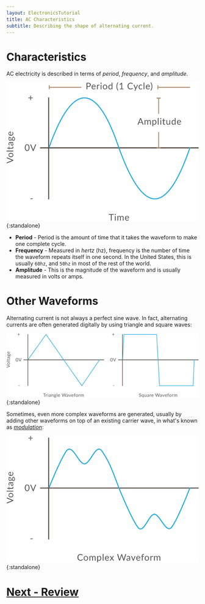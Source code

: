 ```yaml
---
layout: ElectronicsTutorial
title: AC Characteristics
subtitle: Describing the shape of alternating current.
---
```


# Characteristics

AC electricity is described in terms of _period_, _frequency_, and _amplitude_.

![](../Alternating_Current.svg){:standalone}

* **Period** - Period is the amount of time that it takes the waveform to make one complete cycle.
* **Frequency** - Measured in _hertz_ (hz), frequency is the number of time the waveform repeats itself in one second. In the United States, this is usually `60hz`, and `50hz` in most of the rest of the world.
* **Amplitude** - This is the magnitude of the waveform and is usually measured in volts or amps.

# Other Waveforms

Alternating current is not always a perfect sine wave. In fact, alternating currents are often generated digitally by using triangle and square waves:

![](../Triangle_Square_AC_Waveforms.svg){:standalone}

Sometimes, even more complex waveforms are generated, usually by adding other waveforms on top of an existing carrier wave, in what's known as [_modulation_](https://en.wikipedia.org/wiki/Modulation):

![](../Complex_AC_Waveform.svg){:standalone}

<!-- probably confusing, given that radio transmissions are broadcasted wirelessly, even if it's the same physics

In fact, this is how radio transmissions work! A message signal is added to a carrier signal, for instance 107.7 MHZ, then a radio receiver "tunes" into that particular frequency of carrier signal, and then subtracts it from the transmission, leaving only the message signal.

-->

# [Next - Review](../Review)